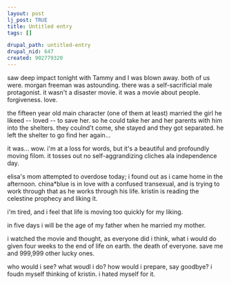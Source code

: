 ```yaml
--- 
layout: post
lj_post: TRUE
title: Untitled entry
tags: []

drupal_path: untitled-entry
drupal_nid: 647
created: 902779320
---
```

saw deep impact tonight with Tammy and I was blown away. both of us were. morgan freeman was astounding. there was a self-sacrificial male protagonist. it wasn't a disaster movie. it was a movie about people. forgiveness. love.

the fifteen year old main character (one of them at least) married the girl he likeed -- loved -- to save her. so he could take her and her parents with him into the shelters. they coulnd't come, she stayed and they got separated. he left the shelter to go find her again...

it was... wow. i'm at a loss for words, but it's a beautiful and profoundly moving filom. it tosses out no self-aggrandizing cliches ala independence day.

elisa's mom attempted to overdose today; i found out as i came home in the afternoon. china*blue is in love with a confused transexual, and is trying to work through that as he works through his life. kristin is reading the celestine prophecy and liking it.

i'm tired, and i feel that life is moving too quickly for my liking.

in five days i will be the age of my father when he married my mother.

i watched the movie and thought, as everyone did i think, what i would do given four weeks to the end of life on earth. the death of everyone. save me and 999,999 other lucky ones.

who would i see? what woudl i do? how would i prepare, say goodbye? i foudn myself thinking of kristin. i hated myself for it.
